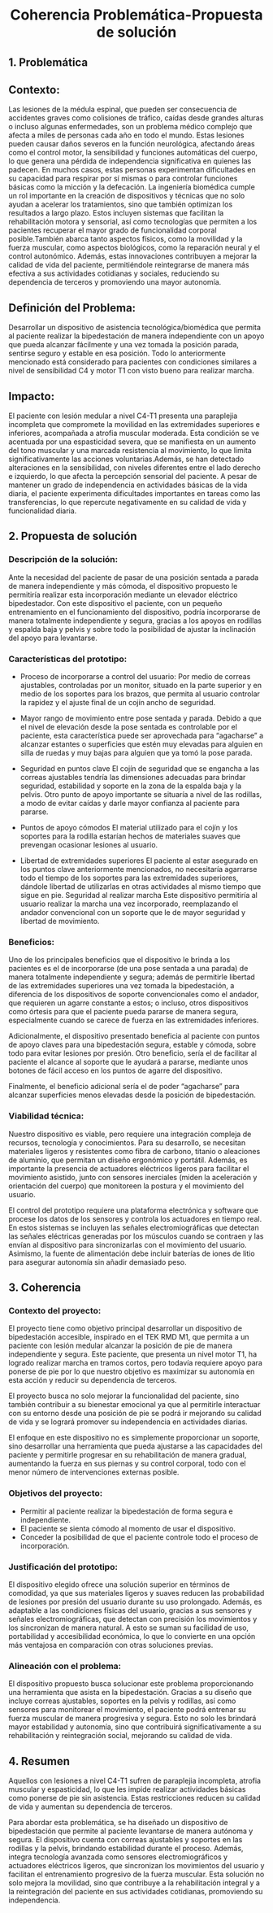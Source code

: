 # <p align="center"> Coherencia Problemática-Propuesta de solución </p>

## 1. Problemática ##

## Contexto:  
Las lesiones de la médula espinal, que pueden ser consecuencia de accidentes graves como colisiones de tráfico, caídas desde grandes alturas o incluso algunas enfermedades, son un problema médico complejo que afecta a miles de personas cada año en todo el mundo. Estas lesiones pueden causar daños severos en la función neurológica, afectando áreas como el control motor, la sensibilidad y funciones automáticas del cuerpo, lo que genera una pérdida de independencia significativa en quienes las padecen. En muchos casos, estas personas experimentan dificultades en su capacidad para respirar por sí mismas o para controlar funciones básicas como la micción y la defecación. 
La ingeniería biomédica cumple un rol importante en la creación de dispositivos y técnicas que no solo ayudan a acelerar los tratamientos, sino que también optimizan los resultados a largo plazo. Estos incluyen sistemas que facilitan la rehabilitación motora y sensorial, así como tecnologías que permiten a los pacientes recuperar el mayor grado de funcionalidad corporal posible.También abarca tanto aspectos físicos, como la movilidad y la fuerza muscular, como aspectos biológicos, como la reparación neural y el control autonómico. Además, estas innovaciones contribuyen a mejorar la calidad de vida del paciente, permitiéndole reintegrarse de manera más efectiva a sus actividades cotidianas y sociales, reduciendo su dependencia de terceros y promoviendo una mayor autonomía.

## Definición del Problema:   
Desarrollar un dispositivo de asistencia tecnológica/biomédica que permita al paciente realizar la bipedestación de manera independiente con un apoyo que pueda alcanzar fácilmente y una vez tomada la posición parada, sentirse seguro y estable en esa posición. Todo lo anteriormente mencionado está considerado para pacientes con condiciones similares a nivel de sensibilidad C4 y motor T1 con visto bueno para realizar marcha. 

## Impacto:   
El paciente con lesión medular a nivel C4-T1 presenta una paraplejia incompleta que compromete la movilidad en las extremidades superiores e inferiores, acompañada a atrofia muscular moderada. Esta condición se ve acentuada por una espasticidad severa, que se manifiesta en un aumento del tono muscular y una marcada resistencia al movimiento, lo que limita significativamente las acciones voluntarias.Además, se han detectado alteraciones en la sensibilidad, con niveles diferentes entre el lado derecho e izquierdo, lo que afecta la percepción sensorial del paciente. A pesar de mantener un grado de independencia en actividades básicas de la vida diaria, el paciente experimenta dificultades importantes en tareas como las transferencias, lo que repercute negativamente en su calidad de vida y funcionalidad diaria.

## 2. Propuesta de solución ##
### Descripción de la solución:
Ante la necesidad del paciente de pasar de una posición sentada a parada de manera independiente y más cómoda, el dispositivo propuesto le permitiría realizar esta incorporación mediante un elevador eléctrico bipedestador. Con este dispositivo el paciente, con un pequeño entrenamiento en el funcionamiento del dispositivo, podría incorporarse de manera totalmente independiente y segura, gracias a los apoyos en rodillas y espalda baja y pelvis y sobre todo la posibilidad de ajustar la inclinación del apoyo para levantarse.

### Características del prototipo:
  - Proceso de incorporarse a control del usuario:
Por medio de correas ajustables, controladas por un monitor, situado en la parte superior y en medio de los soportes para los brazos, que permita al usuario controlar la rapidez y el ajuste final de un cojín ancho de seguridad.

  - Mayor rango de movimiento entre pose sentada y parada.
Debido a que el nivel de elevación desde la pose sentada es controlable por el paciente, esta característica puede ser aprovechada para “agacharse” a alcanzar estantes o superficies que estén muy elevadas para alguien en silla de ruedas y muy bajas para alguien que ya tomó la pose parada.

  - Seguridad en puntos clave
El cojín de seguridad que se engancha a las correas ajustables tendría las dimensiones adecuadas para brindar seguridad, estabilidad y soporte en la zona de la espalda baja y la pelvis. Otro punto de apoyo importante se situaría a nivel de las rodillas, a modo de evitar caídas y darle mayor confianza al paciente para pararse.

  - Puntos de apoyo cómodos
El material utilizado para el cojín y los soportes para la rodilla estarían hechos de materiales suaves que prevengan ocasionar lesiones al usuario.

  - Libertad de extremidades superiores
El paciente al estar asegurado en los puntos clave anteriormente mencionados, no necesitaría agarrarse todo el tiempo de los soportes para las extremidades superiores, dándole libertad de utilizarlas en otras actividades al mismo tiempo que sigue en pie.
Seguridad al realizar marcha
Este dispositivo permitiría al usuario realizar la marcha una vez incorporado, reemplazando el andador convencional con un soporte que le de mayor seguridad y libertad de movimiento.


### Beneficios:
Uno de los principales beneficios que el dispositivo le brinda a los pacientes es el de incorporarse (de una pose sentada a una parada) de manera totalmente independiente y segura; además de permitirle libertad de las extremidades superiores una vez tomada la bipedestación, a diferencia de los dispositivos de soporte convencionales como el andador, que requieren un agarre constante a estos; o incluso, otros dispositivos como órtesis para que el paciente pueda pararse de manera segura, especialmente cuando se carece de fuerza en las extremidades inferiores.

Adicionalmente, el dispositivo presentado beneficia al paciente con puntos de apoyo claves para una  bipedestación segura, estable y cómoda, sobre todo para evitar lesiones por presión. Otro beneficio, sería el de facilitar al paciente el alcance al soporte que le ayudará a pararse, mediante unos botones de fácil acceso en los puntos de agarre del dispositivo.

Finalmente, el beneficio adicional sería el de poder “agacharse” para alcanzar superficies menos elevadas desde la posición de bipedestación.


### Viabilidad técnica:
Nuestro dispositivo es viable, pero requiere una integración compleja de recursos, tecnología y conocimientos. Para su desarrollo, se necesitan materiales ligeros y resistentes como fibra de carbono, titanio o aleaciones de aluminio, que permitan un diseño ergonómico y portátil. Además, es importante la presencia de actuadores eléctricos ligeros para facilitar el movimiento asistido, junto con sensores inerciales (miden la aceleración y orientación del cuerpo) que monitoreen la postura y el movimiento del usuario. 


El control del prototipo requiere una plataforma electrónica y software que procese los datos de los sensores y controla los actuadores en tiempo real. En estos sistemas se incluyen las señales electromiográficas que detectan las señales eléctricas generadas por los músculos cuando se contraen y las envían al dispositivo para sincronizarlas con el movimiento del usuario. Asimismo, la fuente de alimentación debe incluir baterías de iones de litio para asegurar autonomía sin añadir demasiado peso.

## 3. Coherencia ##

### Contexto del proyecto:

El proyecto tiene como objetivo principal desarrollar un dispositivo de bipedestación accesible, inspirado en el TEK RMD M1, que permita a un paciente con lesión medular alcanzar la posición de pie de manera independiente y segura. Este paciente, que presenta un nivel motor T1, ha logrado realizar marcha en tramos cortos, pero todavía requiere apoyo para ponerse de pie por lo que nuestro objetivo es maximizar su autonomía en esta acción y reducir su dependencia de terceros.


El proyecto busca no solo mejorar la funcionalidad del paciente, sino también contribuir a su bienestar emocional ya que al permitirle interactuar con su entorno desde una posición de pie se podrá ir mejorando su calidad de vida y se logrará promover su independencia en actividades diarias. 


El enfoque en este dispositivo no es simplemente proporcionar un soporte, sino desarrollar una herramienta que pueda ajustarse a las capacidades del paciente y permitirle progresar en su rehabilitación de manera gradual, aumentando la fuerza en sus piernas y su control corporal, todo con el menor número de intervenciones externas posible.


### Objetivos del proyecto: 

- Permitir al  paciente realizar la bipedestación de forma segura e independiente.
- El paciente se sienta cómodo al momento de usar el dispositivo.
- Conceder la posibilidad de que el paciente controle todo el proceso de incorporación.

  
### Justificación del prototipo: 
El dispositivo elegido ofrece una solución superior en términos de comodidad, ya que sus materiales ligeros y suaves reducen las probabilidad de lesiones por presión del usuario durante su uso prolongado. Además, es adaptable a las condiciones físicas del usuario, gracias a sus sensores y señales electromiográficas, que detectan con precisión los movimientos y los sincronizan de manera natural. A esto se suman su facilidad de uso, portabilidad y accesibilidad económica, lo que lo convierte en una opción más ventajosa en comparación con otras soluciones previas.

### Alineación con el problema:
El dispositivo propuesto busca solucionar este problema proporcionando una herramienta que asista en la bipedestación. Gracias a su diseño que incluye correas ajustables, soportes en la pelvis y rodillas, así como sensores para monitorear el movimiento, el paciente podrá entrenar su fuerza muscular de manera progresiva y segura. Esto no solo les brindará mayor estabilidad y autonomía, sino que contribuirá significativamente a su rehabilitación y reintegración social, mejorando su calidad de vida.
## 4. Resumen ##    
Aquellos con lesiones a nivel C4-T1 sufren de paraplejia incompleta, atrofia muscular y espasticidad, lo que les impide realizar actividades básicas como ponerse de pie sin asistencia. Estas restricciones reducen su calidad de vida y aumentan su dependencia de terceros.


Para abordar esta problemática, se ha diseñado un dispositivo de bipedestación que permite al paciente levantarse de manera autónoma y segura. El dispositivo cuenta con correas ajustables y soportes en las rodillas y la pelvis, brindando estabilidad durante el proceso. Además, integra tecnología avanzada como sensores electromiográficos y actuadores eléctricos ligeros, que sincronizan los movimientos del usuario y facilitan el entrenamiento progresivo de la fuerza muscular. Esta solución no solo mejora la movilidad, sino que contribuye a la rehabilitación integral y a la reintegración del paciente en sus actividades cotidianas, promoviendo su independencia.



